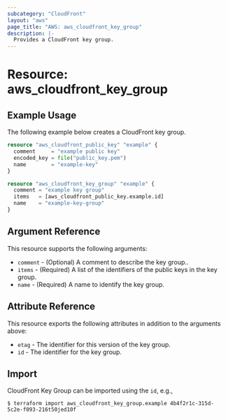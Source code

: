 ```yaml
---
subcategory: "CloudFront"
layout: "aws"
page_title: "AWS: aws_cloudfront_key_group"
description: |-
  Provides a CloudFront key group.
---
```


# Resource: aws_cloudfront_key_group

## Example Usage

The following example below creates a CloudFront key group.

```terraform
resource "aws_cloudfront_public_key" "example" {
  comment     = "example public key"
  encoded_key = file("public_key.pem")
  name        = "example-key"
}

resource "aws_cloudfront_key_group" "example" {
  comment = "example key group"
  items   = [aws_cloudfront_public_key.example.id]
  name    = "example-key-group"
}
```

## Argument Reference

This resource supports the following arguments:

* `comment` - (Optional) A comment to describe the key group..
* `items` - (Required) A list of the identifiers of the public keys in the key group.
* `name` - (Required) A name to identify the key group.

## Attribute Reference

This resource exports the following attributes in addition to the arguments above:

* `etag` - The identifier for this version of the key group.
* `id` - The identifier for the key group.

## Import

CloudFront Key Group can be imported using the `id`, e.g.,

```
$ terraform import aws_cloudfront_key_group.example 4b4f2r1c-315d-5c2e-f093-216t50jed10f
```
